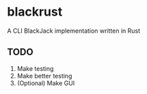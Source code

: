 # blackrust
A CLI BlackJack implementation written in Rust

## TODO
1. Make testing
2. Make better testing
3. (Optional) Make GUI
